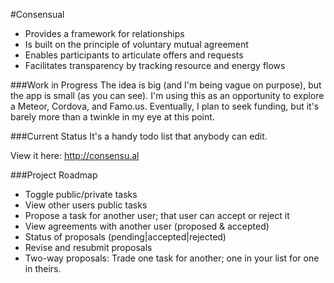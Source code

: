#Consensual 
* Provides a framework for relationships
* Is built on the principle of voluntary mutual agreement
* Enables participants to articulate offers and requests
* Facilitates transparency by tracking resource and energy flows

###Work in Progress
The idea is big (and I'm being vague on purpose), but the app is small (as you can see). I'm using this as an opportunity to explore a Meteor, Cordova, and Famo.us. Eventually, I plan to seek funding, but it's barely more than a twinkle in my eye at this point.

###Current Status
It's a handy todo list that anybody can edit.

View it here: http://consensu.al

###Project Roadmap
* Toggle public/private tasks
* View other users public tasks
* Propose a task for another user; that user can accept or reject it
* View agreements with another user (proposed & accepted)
* Status of proposals (pending|accepted|rejected)
* Revise and resubmit proposals
* Two-way proposals: Trade one task for another; one in your list for one in theirs.
